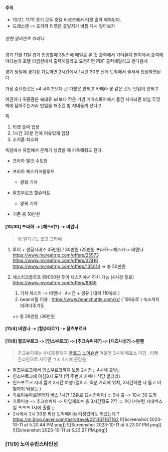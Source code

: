 #### 주의 
- 10/21, 11/11 경기 모두 호텔 리셉션에서 티켓 출력 해야된다.
- 드레스덴 -> 프라하 티켓은 출발지가 바뀜 다시 알아보자 

###### 뮌헨 알리안츠 아레나
경기 11월 11일 
경기 입장할때 3일전에 메일로 온 것 출력해서 가야된다 
현지에서 출력해야되는데 
호텔 리셉션에서 출력해달라고 요청하면 
PDF 출력해달라고 한다음에 

경기 당일에 경기장 가능하면 2시간에서 1시간 30분 전에 도착해서 
줄서서 입장하면된다 

가장 중요한것은 a4 사이즈보다 큰 가방은 안되고
카메라 봉 같은 것도 반입이 안되고 

여권이나 귀중품은 복대류 a4보다 작은 가방 
메가스토어에서 물건 사게되면 
비닐 투명백에 담아주는거라 반입을 해주긴 함 
지네들꺼 샀다고 

즉 
1. 티켓 출력 입장
2. 1시간 30분 전에 여유있게 입장
3. 소지품 최소화 

독일에서 유럽에서 문제가 생겼을 때 
카톡해줘도 된다. 


 




- 프라하 멜크 수도원
- 프라하 체스키크룸루프 
	- 왕복 기차 
- 잘츠부르크 할슈타트 
	- 왕복 기차



- 기존 총 10만원
#### [10/30] 프라하 -> [체스키?] -> 비엔나
> 뭐 열기구도 있고 그러네 

1. 투어 + 샌딩서비스 35만원 / 30만원 /25만원
   프라하->체스키-> 비엔나 
   https://www.myrealtrip.com/offers/25573 
   https://www.myrealtrip.com/offers/37410
   https://www.myrealtrip.com/offers/135014
   => 총 50만원

2. 체스키크룸루프 69000원 투어 
   체스키에서 하차 가능 (4시경 종료)
   https://www.myrealtrip.com/offers/8686
   1. 기차 체스키 -> 비엔나 : 4시간 + 경유 ( 대략 110유로 ) 
   2.  bean셔틀 이용 : https://www.beanshuttle.com/kr/  ( 156유로 ) 숙소까지 데려다주기도
   
   => 총 29만원 /36만원

 
#### [11/4] 비엔나 -> [할슈타트?] -> 잘츠부르크






#### [11/8] 잘츠부르크 -> [인스부르크] -> [추크슈피체?] -> [디즈니성?]->뮌헨
> 추크슈피체는 4시30분까지 [블로그](https://m.blog.naver.com/ss06748/221317343016)
> [노이슈반](https://neuschwansteincastletickets.tours/ko/%EB%B0%A9%EB%AC%B8-%EB%85%B8%EC%9D%B4%EC%8A%88%EB%B0%98%EC%8A%88%ED%83%80%EC%9D%B8-%EC%84%B1-%EA%B0%9C%EB%B0%A9%EC%8B%9C%EA%B0%84/)  겨울엔 3시에 매표소 마감 , 티켓 온라인으로 사두면 ㄱㅊ 4시에 문닫음  

- 잘츠부르크에서 인스부르크까지 보통 2시간 ;; 4시에 출발;;
- 인스부르크에 아침8시 도착 (역 주변에 카페나 식당 열더라)
- 인스부르크 시내 짧게 2시간 여행 (걸어서 15분 거리에 위치, 2시간이면 다 돌고 아침까지 먹을듯 )
- 가르미슈파르텐까지 [버스](https://www.omio.co.kr/app/search-frontend/results/E026899ED478F41D7AD713737CE05A501/bus?locale=ko&_gl=1*1n5au7m*_up*MQ..&gclid=Cj0KCQjwj5mpBhDJARIsAOVjBdpSBdSeCCQAxe0yVy9RB9-b6E0JqGKY6vvCS3gYUvMYEzVqCU-Q-HgaAkC9EALw_wcB) 1시간 12유로 (2시간마다) :::  9시 출 -> 10시 30 도착 
- 가르미슈 -> 추크슈피체 -> 아입제호수 총 3시간정도 ??? :::: 여기서부턴 시내버스임 ㅋㅋㅋ 1시에 출발 ;;
- 2시에서 2시 30분 퓌센 도착해야됨  티켓없어도 되겠는데 ? 
  https://m.blog.naver.com/tastytravel/221307167162
![[Screenshot 2023-10-11 at 5.20.44 PM.png]]
![[Screenshot 2023-10-11 at 5.23.07 PM.png]]
![[Screenshot 2023-10-11 at 5.23.27 PM.png]]


### [11/9] 노이슈반스타인성